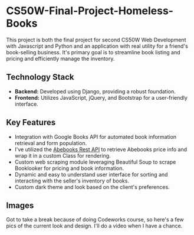 # CS50W-Final-Project-Homeless-Books

This project is both the final project for second CS50W Web Development with Javascript and Python and an application with real utility for a friend's book-selling business. It's primary goal is to streamline book listing and pricing and efficiently manage the inventory.

## Technology Stack

- **Backend:** Developed using Django, providing a robust foundation.
- **Frontend:** Utilizes JavaScript, jQuery, and Bootstrap for a user-friendly interface.

## Key Features

- Integration with Google Books API for automated book information retrieval and form population.
- I've utilized the [Abebooks Rest API](https://github.com/ravila4/abebooks) to retrieve Abebooks price info and wrap it in a custom Class for rendering.
- Custom web scraping module leveraging Beautiful Soup to scrape Booklooker for pricing and book information.
- Dynamic and easy to understand user interface for sorting and interacting with the seller's inventory of books.
- Custom dark theme and look based on the client's preferences.

## Images

Got to take a break because of doing Codeworks course, so here's a few pics of the current look and design. I'll do a video when I have a chance.



